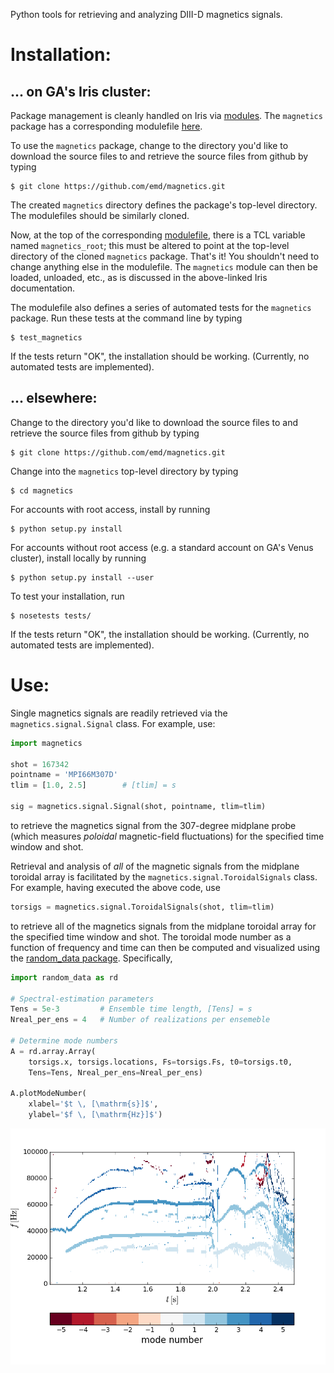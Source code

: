 Python tools for retrieving and analyzing DIII-D magnetics signals.


Installation:
=============


... on GA's Iris cluster:
-------------------------
Package management is cleanly handled on Iris via
[modules](https://diii-d.gat.com/diii-d/Iris#Environment_modules).
The `magnetics` package has a corresponding modulefile
[here](https://github.com/emd/modulefiles).

To use the `magnetics` package, change to the directory
you'd like to download the source files to and
retrieve the source files from github by typing

    $ git clone https://github.com/emd/magnetics.git

The created `magnetics` directory defines the
package's top-level directory.
The modulefiles should be similarly cloned.

Now, at the top of the corresponding
[modulefile](https://github.com/emd/modulefiles/blob/master/magnetics),
there is a TCL variable named `magnetics_root`;
this must be altered to point at the
top-level directory of the cloned `magnetics` package.
That's it! You shouldn't need to change anything else in
the modulefile. The `magnetics` module can
then be loaded, unloaded, etc., as is discussed in the
above-linked Iris documentation.

The modulefile also defines a series of automated tests
for the `magnetics` package. Run these tests at the command line
by typing

    $ test_magnetics

If the tests return "OK", the installation should be working.
(Currently, no automated tests are implemented).


... elsewhere:
--------------
Change to the directory you'd like to download the source files to
and retrieve the source files from github by typing

    $ git clone https://github.com/emd/magnetics.git

Change into the `magnetics` top-level directory by typing

    $ cd magnetics

For accounts with root access, install by running

    $ python setup.py install

For accounts without root access (e.g. a standard account on GA's Venus
cluster), install locally by running

    $ python setup.py install --user

To test your installation, run

    $ nosetests tests/

If the tests return "OK", the installation should be working.
(Currently, no automated tests are implemented).


Use:
====
Single magnetics signals are readily retrieved via
the `magnetics.signal.Signal` class. For example, use:

```python
import magnetics

shot = 167342
pointname = 'MPI66M307D'
tlim = [1.0, 2.5]        # [tlim] = s

sig = magnetics.signal.Signal(shot, pointname, tlim=tlim)

```

to retrieve the magnetics signal from the 307-degree midplane probe
(which measures *poloidal* magnetic-field fluctuations)
for the specified time window and shot.

Retrieval and analysis of *all* of the magnetic signals
from the midplane toroidal array is facilitated by
the `magnetics.signal.ToroidalSignals` class.
For example, having executed the above code, use

```python
torsigs = magnetics.signal.ToroidalSignals(shot, tlim=tlim)

```

to retrieve all of the magnetics signals from the midplane toroidal array
for the specified time window and shot. The toroidal mode number
as a function of frequency and time can then be computed and
visualized using the
[random_data package](https://github.com/emd/random_data).
Specifically,

```python
import random_data as rd

# Spectral-estimation parameters
Tens = 5e-3         # Ensemble time length, [Tens] = s
Nreal_per_ens = 4   # Number of realizations per ensemeble

# Determine mode numbers
A = rd.array.Array(
    torsigs.x, torsigs.locations, Fs=torsigs.Fs, t0=torsigs.t0,
    Tens=Tens, Nreal_per_ens=Nreal_per_ens)

A.plotModeNumber(
    xlabel='$t \, [\mathrm{s}]$',
    ylabel='$f \, [\mathrm{Hz}]$')

```

![mode_number_spectrum](https://raw.githubusercontent.com/emd/magnetics/master/figs/mode_number_spectrum.png)
